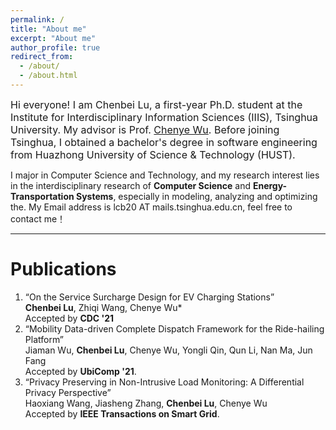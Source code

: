 ```yaml
---
permalink: /
title: "About me"
excerpt: "About me"
author_profile: true
redirect_from: 
  - /about/
  - /about.html
---
```


<font size=3>Hi everyone! I am Chenbei Lu, a first-year Ph.D. student at the Institute for Interdisciplinary Information Sciences (IIIS), Tsinghua University. My advisor is Prof. <a href="http://www.wuchenye.cn/" target="_blank">Chenye Wu</a>. Before joining Tsinghua, I obtained a bachelor's degree in software engineering from Huazhong University of Science & Technology (HUST).</font>

I major in Computer Science and Technology, and my research interest lies in the interdisciplinary research of **Computer Science** and __Energy-Transportation Systems__, especially in modeling, analyzing and optimizing the. My Email address is lcb20 AT mails.tsinghua.edu.cn, feel free to contact me！

---
# Publications #

1. “On the Service Surcharge Design for EV Charging Stations”  <br>
    **Chenbei Lu**, Zhiqi Wang, Chenye Wu* <br>
    Accepted by **CDC '21**
2. “Mobility Data-driven Complete Dispatch Framework for the Ride-hailing Platform”<br>
    Jiaman Wu, **Chenbei Lu**, Chenye Wu, Yongli Qin, Qun Li, Nan Ma, Jun Fang<br>
    Accepted by **UbiComp '21**.
4.  “Privacy Preserving in Non-Intrusive Load Monitoring: A Differential Privacy Perspective”<br>
    Haoxiang Wang, Jiasheng Zhang, **Chenbei Lu**, Chenye Wu<br>
    Accepted by **IEEE Transactions on Smart Grid**.


